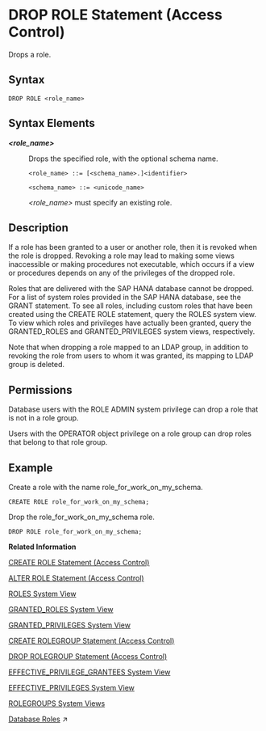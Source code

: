<!-- loio20d74f7f75191014a71ee6a2ae78547f -->

# DROP ROLE Statement \(Access Control\)

Drops a role.



<a name="loio20d74f7f75191014a71ee6a2ae78547f__sql_drop_role_1sql_drop_role_syntax"/>

## Syntax

```
DROP ROLE <role_name>
```



<a name="loio20d74f7f75191014a71ee6a2ae78547f__sql_drop_role_1sql_drop_role_syntax_elements"/>

## Syntax Elements


<dl>
<dt><b>

*<role\_name\>*

</b></dt>
<dd>

Drops the specified role, with the optional schema name.

```
<role_name> ::= [<schema_name>.]<identifier>

<schema_name> ::= <unicode_name>
```

*<role\_name\>* must specify an existing role.



</dd>
</dl>



<a name="loio20d74f7f75191014a71ee6a2ae78547f__sql_drop_role_1sql_drop_role_description"/>

## Description

If a role has been granted to a user or another role, then it is revoked when the role is dropped. Revoking a role may lead to making some views inaccessible or making procedures not executable, which occurs if a view or procedures depends on any of the privileges of the dropped role.

Roles that are delivered with the SAP HANA database cannot be dropped. For a list of system roles provided in the SAP HANA database, see the GRANT statement. To see all roles, including custom roles that have been created using the CREATE ROLE statement, query the ROLES system view. To view which roles and privileges have actually been granted, query the GRANTED\_ROLES and GRANTED\_PRIVILEGES system views, respectively.

Note that when dropping a role mapped to an LDAP group, in addition to revoking the role from users to whom it was granted, its mapping to LDAP group is deleted.



<a name="loio20d74f7f75191014a71ee6a2ae78547f__section_zln_bnh_qbb"/>

## Permissions

Database users with the ROLE ADMIN system privilege can drop a role that is not in a role group.

Users with the OPERATOR object privilege on a role group can drop roles that belong to that role group.



<a name="loio20d74f7f75191014a71ee6a2ae78547f__sql_drop_role_1sql_drop_role_examples"/>

## Example

Create a role with the name role\_for\_work\_on\_my\_schema.

```
CREATE ROLE role_for_work_on_my_schema;
```

Drop the role\_for\_work\_on\_my\_schema role.

```
DROP ROLE role_for_work_on_my_schema;
```

**Related Information**  


[CREATE ROLE Statement \(Access Control\)](create-role-statement-access-control-20d4a23.md "Creates a new role.")

[ALTER ROLE Statement \(Access Control\)](alter-role-statement-access-control-c16ff34.md "Sets or unsets the role group of a role, and adds or drops the mapping of LDAP groups to a role.")

[ROLES System View](../../020-System-Views-Reference/021-System-Views/roles-system-view-20cd8af.md "Shows available roles.")

[GRANTED\_ROLES System View](../../020-System-Views-Reference/021-System-Views/granted-roles-system-view-20a5c3b.md "Provides information about roles granted to users or other roles.")

[GRANTED\_PRIVILEGES System View](../../020-System-Views-Reference/021-System-Views/granted-privileges-system-view-20a5958.md "Provides information about privileges and roles granted to users.")

[CREATE ROLEGROUP Statement \(Access Control\)](create-rolegroup-statement-access-control-6cf1932.md "Creates a new role group.")

[DROP ROLEGROUP Statement \(Access Control\)](drop-rolegroup-statement-access-control-9506eaa.md "Drops an existing role group.")

[EFFECTIVE\_PRIVILEGE\_GRANTEES System View](../../020-System-Views-Reference/021-System-Views/effective-privilege-grantees-system-view-2a8987c.md "Provides information about who was granted (explicitly or implicitly via roles) a specified privilege.")

[EFFECTIVE\_PRIVILEGES System View](../../020-System-Views-Reference/021-System-Views/effective-privileges-system-view-20a2f3e.md "Provides the privileges of the specified user.")

[ROLEGROUPS System Views](../../020-System-Views-Reference/021-System-Views/rolegroups-system-views-5e2b4b9.md "Shows available role groups.")

[Database Roles](https://help.sap.com/viewer/a1317de16a1e41a6b0ff81849d80713c/2024_1_QRC/en-US/e7f358b6e85b4610a2b62c5a25755fc0.html "A database role is a collection of privileges that can be granted to either a database user or another role in runtime.") :arrow_upper_right:


